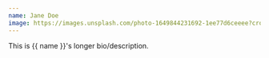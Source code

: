 ```yaml
---
name: Jane Doe
image: https://images.unsplash.com/photo-1649844231692-1ee77d6ceeee?crop=entropy&cs=tinysrgb&fit=max&fm=jpg&ixid=Mnw0Mjk5Mjl8MHwxfGFsbHwyM3x8fHx8fDJ8fDE2ODA1Mjk1NTY&ixlib=rb-4.0.3&q=80&w=1080
---
```

This is {{ name }}'s longer bio/description.
